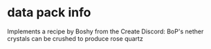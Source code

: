 # data pack info
Implements a recipe by Boshy from the Create Discord: BoP's nether crystals can be crushed to produce rose quartz
